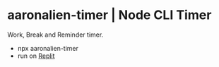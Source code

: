 # aaronalien-timer | Node CLI Timer
 Work, Break and Reminder timer.
- npx aaronalien-timer
- run on [Replit](https://replit.com/@thatshakespeare/aaronalien-timer-or-Node-CLI-Timer 'replit.com')
